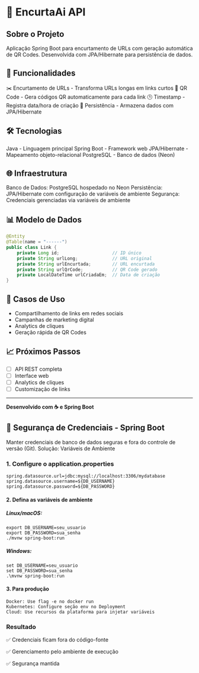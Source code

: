 # 🔗 EncurtaAi API

## Sobre o Projeto

Aplicação Spring Boot para encurtamento de URLs com geração automática de QR Codes. Desenvolvida com JPA/Hibernate para persistência de dados.

## 🚀 Funcionalidades

✂️ Encurtamento de URLs - Transforma URLs longas em links curtos
📱 QR Code - Gera códigos QR automaticamente para cada link
🕒 Timestamp - Registra data/hora de criação
💾 Persistência - Armazena dados com JPA/Hibernate

## 🛠️ Tecnologias

Java - Linguagem principal
Spring Boot - Framework web
JPA/Hibernate - Mapeamento objeto-relacional
PostgreSQL - Banco de dados (Neon)

## 🌐 Infraestrutura

Banco de Dados: PostgreSQL hospedado no Neon
Persistência: JPA/Hibernate com configuração de variáveis de ambiente
Segurança: Credenciais gerenciadas via variáveis de ambiente

## 📊 Modelo de Dados
```java
@Entity
@Table(name = "------")
public class Link {
    private Long id;                    // ID único
    private String urlLong;             // URL original
    private String urlEncurtada;        // URL encurtada
    private String urlQrCode;           // QR Code gerado
    private LocalDateTime urlCriadaEm;  // Data de criação
}
```

## 🎯 Casos de Uso
- Compartilhamento de links em redes sociais
- Campanhas de marketing digital
- Analytics de cliques
- Geração rápida de QR Codes

## 📈 Próximos Passos
- [ ] API REST completa
- [ ] Interface web
- [ ] Analytics de cliques
- [ ] Customização de links

---
**Desenvolvido com ☕ e Spring Boot**

## 🔐 Segurança de Credenciais - Spring Boot

Manter credenciais de banco de dados seguras e fora do controle de versão (Git).
Solução: Variáveis de Ambiente

### 1. Configure o application.properties

    spring.datasource.url=jdbc:mysql://localhost:3306/mydatabase
    spring.datasource.username=${DB_USERNAME}
    spring.datasource.password=${DB_PASSWORD}

#### 2. Defina as variáveis de ambiente

##### Linux/macOS:

    
    export DB_USERNAME=seu_usuario
    export DB_PASSWORD=sua_senha
    ./mvnw spring-boot:run
    

##### Windows:


    set DB_USERNAME=seu_usuario
    set DB_PASSWORD=sua_senha
    .\mvnw spring-boot:run
    

#### 3. Para produção

    
    Docker: Use flag -e no docker run
    Kubernetes: Configure seção env no Deployment
    Cloud: Use recursos da plataforma para injetar variáveis
    

### Resultado

<p>✅ Credenciais ficam fora do código-fonte</p>
<p>✅ Gerenciamento pelo ambiente de execução</p>
<p>✅ Segurança mantida</p>
